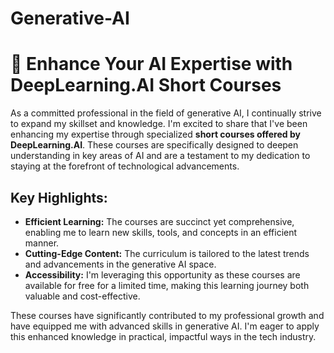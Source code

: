 # Generative-AI
# 🚀 Enhance Your AI Expertise with DeepLearning.AI Short Courses

As a committed professional in the field of generative AI, I continually strive to expand my skillset and knowledge. I'm excited to share that I've been enhancing my expertise through specialized **short courses offered by DeepLearning.AI**. These courses are specifically designed to deepen understanding in key areas of AI and are a testament to my dedication to staying at the forefront of technological advancements.

## Key Highlights:

- **Efficient Learning:** The courses are succinct yet comprehensive, enabling me to learn new skills, tools, and concepts in an efficient manner.
- **Cutting-Edge Content:** The curriculum is tailored to the latest trends and advancements in the generative AI space.
- **Accessibility:** I'm leveraging this opportunity as these courses are available for free for a limited time, making this learning journey both valuable and cost-effective.

These courses have significantly contributed to my professional growth and have equipped me with advanced skills in generative AI. I'm eager to apply this enhanced knowledge in practical, impactful ways in the tech industry.
